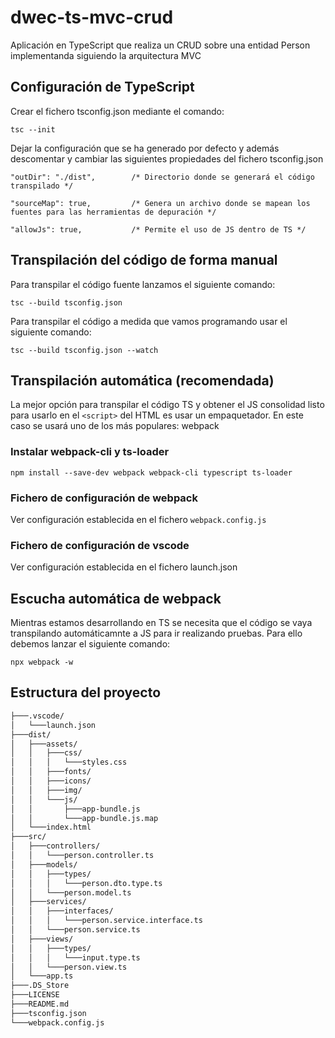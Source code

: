 # dwec-ts-mvc-crud

Aplicación en TypeScript que realiza un CRUD sobre una entidad Person implementanda siguiendo la arquitectura MVC


## Configuración de TypeScript

Crear el fichero tsconfig.json mediante el comando:

`tsc --init`

Dejar la configuración que se ha generado por defecto y además descomentar y cambiar las siguientes propiedades del fichero tsconfig.json

`"outDir": "./dist",        /* Directorio donde se generará el código transpilado */`  

`"sourceMap": true,         /* Genera un archivo donde se mapean los fuentes para las herramientas de depuración */` 

`"allowJs": true,           /* Permite el uso de JS dentro de TS */`


## Transpilación del código de forma manual
Para transpilar el código fuente lanzamos el siguiente comando:

`tsc --build tsconfig.json`

Para transpilar el código a medida que vamos programando usar el siguiente comando:

`tsc --build tsconfig.json --watch`

## Transpilación automática (recomendada)

La mejor opción para transpilar el código TS y obtener el JS consolidad listo para usarlo en el `<script>` del HTML es usar un empaquetador. En este caso se usará uno de los más populares: webpack


### Instalar webpack-cli y ts-loader

`npm install --save-dev webpack webpack-cli typescript ts-loader`

### Fichero de configuración de webpack 

Ver configuración establecida en el fichero `webpack.config.js`

### Fichero de configuración de vscode

Ver configuración establecida en el fichero launch.json

## Escucha automática de webpack 

Mientras estamos desarrollando en TS se necesita que el código se vaya transpilando automáticamnte a JS para ir realizando pruebas. Para ello debemos lanzar el siguiente comando:

`npx webpack -w`

## Estructura del proyecto
```bash
├───.vscode/
│   └───launch.json
├───dist/
│   ├───assets/
│   │   ├───css/
│   │   │   └───styles.css
│   │   ├───fonts/
│   │   ├───icons/
│   │   ├───img/
│   │   └───js/
│   │       ├───app-bundle.js
│   │       └───app-bundle.js.map
│   └───index.html
├───src/
│   ├───controllers/
│   │   └───person.controller.ts
│   ├───models/
│   │   ├───types/
│   │   │   └───person.dto.type.ts
│   │   └───person.model.ts
│   ├───services/
│   │   ├───interfaces/
│   │   │   └───person.service.interface.ts
│   │   └───person.service.ts
│   ├───views/
│   │   ├───types/
│   │   │   └───input.type.ts
│   │   └───person.view.ts
│   └───app.ts
├───.DS_Store
├───LICENSE
├───README.md
├───tsconfig.json
└───webpack.config.js
```
